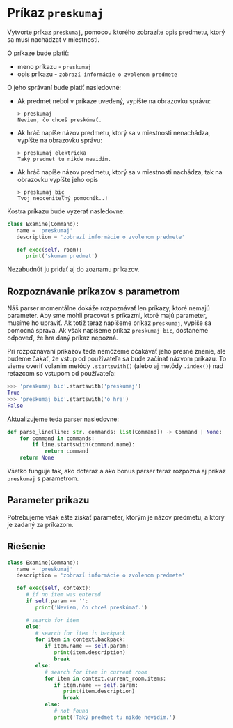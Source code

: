 # Príkaz `preskumaj`

Vytvorte príkaz `preskumaj`, pomocou ktorého zobrazíte opis predmetu, ktorý sa musí nachádzať v miestnosti.

O príkaze bude platiť:

* meno príkazu - `preskumaj`
* opis príkazu - `zobrazí informácie o zvolenom predmete`

O jeho správaní bude platiť nasledovné:

* Ak predmet nebol v príkaze uvedený, vypíšte na obrazovku správu:

   ```
   > preskumaj
   Neviem, čo chceš preskúmať.
   ```

* Ak hráč napíše názov predmetu, ktorý sa v miestnosti nenachádza, vypíšte na obrazovku správu:

   ```
   > preskumaj elektricka
   Taký predmet tu nikde nevidím.
   ```

* Ak hráč napíše názov predmetu, ktorý sa v miestnosti nachádza, tak na obrazovku vypíšte jeho opis

   ```
   > preskumaj bic
   Tvoj neoceniteľný pomocník..!
   ```

Kostra príkazu bude vyzerať nasledovne:

```python
class Examine(Command):
   name = 'preskumaj'
   description = 'zobrazí informácie o zvolenom predmete'

   def exec(self, room):
      print('skumam predmet')
```

Nezabudnúť ju pridať aj do zoznamu príkazov.

## Rozpoznávanie príkazov s parametrom

Náš parser momentálne dokáže rozpoznávať len príkazy, ktoré nemajú parameter. Aby sme mohli pracovať s príkazmi, ktoré
majú parameter, musíme ho upraviť. Ak totiž teraz napíšeme príkaz `preskumaj`, vypíše sa pomocná správa. Ak však
napíšeme príkaz `preskumaj bic`, dostaneme odpoveď, že hra daný príkaz nepozná.

Pri rozpoznávaní príkazov teda nemôžeme očakávať jeho presné znenie, ale budeme čakať, že vstup od používateľa sa bude
začínať názvom príkazu. To vieme overiť volaním metódy `.startswith()` (alebo aj metódy `.index()`) nad reťazcom so
vstupom od používateľa:

```python
>>> 'preskumaj bic'.startswith('preskumaj')
True
>>> 'preskumaj bic'.startswith('o hre')
False
```

Aktualizujeme teda parser nasledovne:

```python
def parse_line(line: str, commands: list[Command]) -> Command | None:
    for command in commands:
        if line.startswith(command.name):
            return command
    return None
```

Všetko funguje tak, ako doteraz a ako bonus parser teraz rozpozná aj príkaz `preskumaj` s parametrom.

## Parameter príkazu

Potrebujeme však ešte získať parameter, ktorým je názov predmetu, a ktorý je zadaný za príkazom.

## Riešenie

```python
class Examine(Command):
   name = 'preskumaj'
   description = 'zobrazí informácie o zvolenom predmete'

   def exec(self, context):
      # if no item was entered
      if self.param == '':
         print('Neviem, čo chceš preskúmať.')

      # search for item
      else:
         # search for item in backpack
         for item in context.backpack:
            if item.name == self.param:
               print(item.description)
               break
         else:
            # search for item in current room
            for item in context.current_room.items:
               if item.name == self.param:
                  print(item.description)
                  break
            else:
               # not found
               print('Taký predmet tu nikde nevidím.')

```
